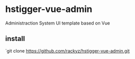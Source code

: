 # hstigger-vue-admin
Administraction System UI template based on Vue


## install
`git clone https://github.com/rackyz/hstigger-vue-admin.git
